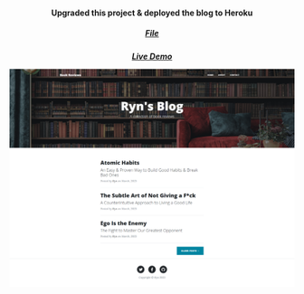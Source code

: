 <h4 align ="center"> Upgraded this project & deployed the blog to Heroku </h4>
<h5 align= "center"> <a href="https://github.com/remarkeyable/day60blog"> File </a>
<h5 align= "center"> <a href="https://day60blog.herokuapp.com"> Live Demo </a>
<p align= "center">
<img src= "images/1.png">
</p>
